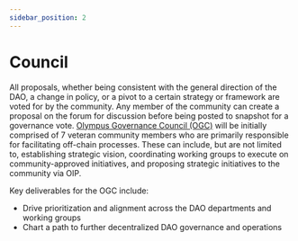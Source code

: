 ```yaml
---
sidebar_position: 2
---
```


# Council

All proposals, whether being consistent with the general direction of the DAO, a change in policy, or a pivot to a certain strategy or framework are voted for by the community. Any member of the community can create a proposal on the forum for discussion before being posted to snapshot for a governance vote. [Olympus Governance Council (OGC)](https://forum.olympusdao.finance/d/1156-oip-91-olympus-governance-council) will be initially comprised of 7 veteran community members who are primarily responsible for facilitating off-chain processes. These can include, but are not limited to, establishing strategic vision, coordinating working groups to execute on community-approved initiatives, and proposing strategic initiatives to the community via OIP.

Key deliverables for the OGC include:

* Drive prioritization and alignment across the DAO departments and working groups
* Chart a path to further decentralized DAO governance and operations
